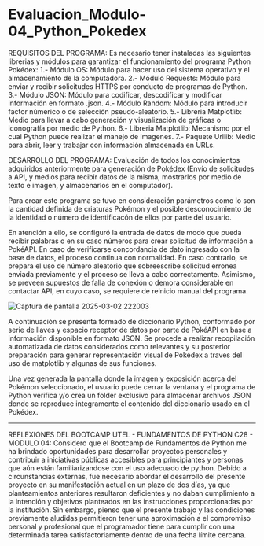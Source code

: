 # Evaluacion_Modulo-04_Python_Pokedex

REQUISITOS DEL PROGRAMA:
Es necesario tener instaladas las siguientes librerias y módulos para garantizar el funcionamiento del programa Python Pokédex:
1.- Módulo OS: Módulo para hacer uso del sistema operativo y el almacenamiento de la computadora.
2.- Módulo Requests: Módulo para enviar y recibir solicitudes HTTPS por conducto de programas de Python.
3.- Módulo JSON: Módulo para codificar, descodificar y modificar información en formato .json.
4.- Módulo Random: Módulo para introducir factor númerico o de selección pseudo-aleatorio.
5.- Libreria Matplotlib: Medio para llevar a cabo generación y visualización de gráficas o iconografía por medio de Python.
6.- Libreria Matplotlib: Mecanismo por el cual Python puede realizar el manejo de imagenes.
7.- Paquete Urllib: Medio para abrir, leer y trabajar con información almacenada en URLs.

DESARROLLO DEL PROGRAMA:
Evaluación de todos los conocimientos adquiridos anteriormente para generación de Pokédex (Envío de solicitudes a API, y medios para recibir datos de la misma, mostrarlos por medio de texto e imagen, y almacenarlos en el computador).

Para crear este programa se tuvo en consideración parámetros como lo son la cantidad definida de criaturas Pokémon y el posible desconocimiento de la identidad o número de identificacón de ellos por parte del usuario.

En atención a ello, se configuró la entrada de datos de modo que pueda recibir palabras o en su caso números para crear solicitud de información a PokéAPI. En caso de verificarse concordancia de dato ingresado con la base de datos, el proceso continua con normalidad. En caso contrario, se prepara el uso de número aleatorio que sobreescribe solicitud erronea enviada previamente y el proceso se lleva a cabo correctamente. Asimismo, se preveen supuestos de falla de conexión o demora considerable en contactar API, en cuyo caso, se requiere de reinicio manual del programa.

![Captura de pantalla 2025-03-02 222003](https://github.com/user-attachments/assets/704c8d97-2c37-4cfb-81dd-c4fc4ebe7198)

A continuación se presenta formado de diccionario Python, conformado por serie de llaves y espacio receptor de datos por parte de PokéAPI en base a información disponible en formato JSON. Se procede a realizar recopilación automatizada de datos considerados como relevantes y su posterior preparación para generar representación visual de Pokédex a traves del uso de matplotlib y algunas de sus funciones.

Una vez generada la pantalla donde la imagen y exposición acerca del Pokémon seleccionado, el usuario puede cerrar la ventana y el programa de Python verifica y/o crea un folder exclusivo para almacenar archivos JSON donde se reproduce integramente el contenido del diccionario usado en el Pokédex.

-----------------------------

REFLEXIONES DEL BOOTCAMP UTEL - FUNDAMENTOS DE PYTHON C28 - MODULO 04:
Considero que el Bootcamp de Fundamentos de Python me ha brindado oportunidades para desarrollar proyectos personales y contribuir a iniciativas públicas accesibles para principiantes y personas que aún están familiarizandose con el uso adecuado de python. Debido a circunstancias externas, fue necesario abordar el desarrollo del presente proyecto en su manifestación actual en un plazo de dos días, ya que planteamientos anteriores resultaron deficientes y no daban cumplimiento a la intención y objetivos planteados en las instrucciones proporcionadas por la institución. Sin embargo, pienso que el presente trabajo y las condiciones previamente aludidas permitieron tener una aproximación a el compromiso personal y profesional que el programador tiene para cumplir con una determinada tarea satisfactoriamente dentro de una fecha límite cercana.
